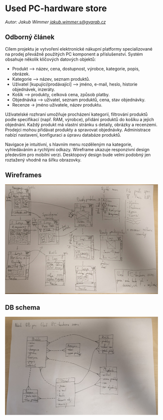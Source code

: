 # Used PC-hardware store

*Autor: Jakub Wimmer <jakub.wimmer.s@gyarab.cz>*

## Odborný článek

Cílem projektu je vytvoření elektronické nákupní platformy specializované na prodej převážně použitých PC komponent a příslušenství. Systém obsahuje několik klíčových datových objektů:

- Produkt –> název, cena, dostupnost, výrobce, kategorie, popis, obrázek.
- Kategorie –> název, seznam produktů.
- Uživatel [kupující/prodávající] –> jméno, e-mail, heslo, historie objednávek, inzeráty.
- Košík –> produkty, celková cena, způsob platby.
- Objednávka –> uživatel, seznam produktů, cena, stav objednávky.
- Recenze -> jméno uživatele, název produktu.

Uživatelské rozhraní umožňuje procházení kategorií, filtrování produktů podle specifikací (např. RAM, výrobce), přidání produktů do košíku a jejich objednání. Každý produkt má vlastní stránku s detaily, obrázky a recenzemi. Prodejci mohou přidávat produkty a spravovat objednávky. Administrace nabízí nastavení, konfiguraci a úpravu databáze produktů.

Navigace je intuitivní, s hlavním menu rozděleným na kategorie, vyhledáváním a rychlými odkazy. Wireframe ukazuje responzivní design především pro mobilní verzi. Desktopový design bude velmi podobný jen roztažený vhodně na šířku obrazovky.

## Wireframes

![Wireframe](./wireframe.jpg)

## DB schema

![DB_schema](./DB_schema.jpg)
